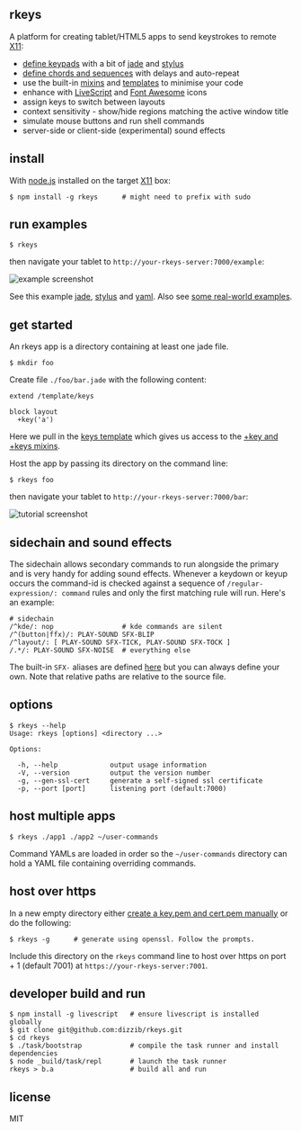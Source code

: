 ## rkeys

A platform for creating tablet/HTML5 apps to send keystrokes to remote [X11]:

- [define keypads][teslapad] with a bit of [jade] and [stylus]
- [define chords and sequences](./site/example-app/command.yaml) with delays and auto-repeat
- use the built-in [mixins](./site/ui/mixin) and [templates](./site/ui/template) to minimise your code
- enhance with [LiveScript] and [Font Awesome][fa] icons
- assign keys to switch between layouts
- context sensitivity - show/hide regions matching the active window title
- simulate mouse buttons and run shell commands
- server-side or client-side (experimental) sound effects

## install

With [node.js] installed on the target [X11] box:

    $ npm install -g rkeys      # might need to prefix with sudo

## run examples

    $ rkeys

then navigate your tablet to `http://your-rkeys-server:7000/example`:

![example screenshot](http://dizzib.github.io/rkeys/example.png)

See this example [jade](./site/example-app/example.jade), [stylus](./site/example-app/example.styl)
and [yaml](./site/example-app/command.yaml).
Also see [some real-world examples](https://github.com/dizzib/rkeys-apps).

## get started

An rkeys app is a directory containing at least one jade file.

    $ mkdir foo

Create file `./foo/bar.jade` with the following content:

    extend /template/keys

    block layout
      +key('a')

Here we pull in the [keys template](./site/ui/template/keys.jade) which
gives us access to the [+key and +keys mixins](./site/ui/mixin/keys.jade).

Host the app by passing its directory on the command line:

    $ rkeys foo

then navigate your tablet to `http://your-rkeys-server:7000/bar`:

![tutorial screenshot](http://dizzib.github.io/rkeys/tutorial.png)

## sidechain and sound effects

The sidechain allows secondary commands to run alongside the primary
and is very handy for adding sound effects.
Whenever a keydown or keyup occurs the command-id is checked against
a sequence of `/regular-expression/: command` rules and only
the first matching rule will run. Here's an example:

    # sidechain
    /^kde/: nop                 # kde commands are silent
    /^(button|ffx)/: PLAY-SOUND SFX-BLIP
    /^layout/: [ PLAY-SOUND SFX-TICK, PLAY-SOUND SFX-TOCK ]
    /.*/: PLAY-SOUND SFX-NOISE  # everything else

The built-in `SFX-` aliases are defined [here](./site/io/command.yaml)
but you can always define your own. Note that relative paths are relative
to the source file.

## options

    $ rkeys --help
    Usage: rkeys [options] <directory ...>

    Options:

      -h, --help             output usage information
      -V, --version          output the version number
      -g, --gen-ssl-cert     generate a self-signed ssl certificate
      -p, --port [port]      listening port (default:7000)

## host multiple apps

    $ rkeys ./app1 ./app2 ~/user-commands

Command YAMLs are loaded in order so the `~/user-commands` directory can
hold a YAML file containing overriding commands.

## host over https

In a new empty directory either [create a key.pem and cert.pem manually](http://stackoverflow.com/questions/10175812/how-to-create-a-self-signed-certificate-with-openssl?rq=1)
or do the following:

    $ rkeys -g      # generate using openssl. Follow the prompts.

Include this directory on the `rkeys` command line to host over
https on port + 1 (default 7001) at `https://your-rkeys-server:7001`.

## developer build and run

    $ npm install -g livescript   # ensure livescript is installed globally
    $ git clone git@github.com:dizzib/rkeys.git
    $ cd rkeys
    $ ./task/bootstrap            # compile the task runner and install dependencies
    $ node _build/task/repl       # launch the task runner
    rkeys > b.a                   # build all and run

## license

MIT

[Express]: http://expressjs.com
[chords]: https://en.wikipedia.org/wiki/Chorded_keyboard
[fa]: http://fortawesome.github.io/Font-Awesome/
[jade]: http://jade-lang.com
[LiveScript]: http://livescript.net
[node.js]: http://nodejs.org
[stylus]: https://learnboost.github.io/stylus
[teslapad]: https://github.com/dizzib/rkeys-apps/tree/master/teslapad
[X11]: https://en.wikipedia.org/wiki/X_Window_System
[YAML]: https://en.wikipedia.org/wiki/YAML
